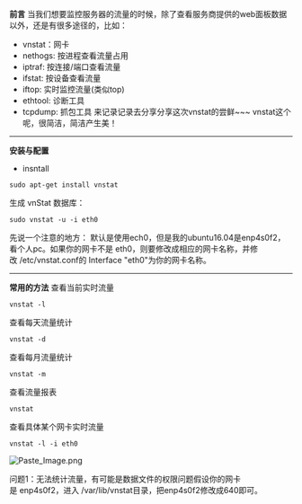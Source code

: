 **前言**
当我们想要监控服务器的流量的时候，除了查看服务商提供的web面板数据以外，还是有很多途径的，比如：
- vnstat：网卡
- nethogs: 按进程查看流量占用
- iptraf: 按连接/端口查看流量
- ifstat: 按设备查看流量
- iftop: 实时监控流量(类似top)
- ethtool: 诊断工具
- tcpdump: 抓包工具
来记录记录去分享分享这次vnstat的尝鲜~~~
vnstat这个呢，很简洁，简洁产生美！
___

**安装与配置**
- insntall
~~~
sudo apt-get install vnstat
~~~
生成 vnStat 数据库：
~~~
sudo vnstat -u -i eth0
~~~
先说一个注意的地方：
默认是使用ech0，但是我的ubuntu16.04是enp4s0f2，看个人pc。如果你的网卡不是 eth0，则要修改成相应的网卡名称，并修改 /etc/vnstat.conf的 Interface "eth0"为你的网卡名称。
___


**常用的方法**
查看当前实时流量
~~~
vnstat -l
~~~
查看每天流量统计
~~~
vnstat -d
~~~
查看每月流量统计
~~~
vnstat -m
~~~
查看流量报表
~~~
vnstat
~~~
查看具体某个网卡实时流量
~~~
vnstat -l -i eth0
~~~

![Paste_Image.png](http://upload-images.jianshu.io/upload_images/1678789-b29a744912d88d2b.png?imageMogr2/auto-orient/strip%7CimageView2/2/w/1240)


问题1：无法统计流量，有可能是数据文件的权限问题假设你的网卡是 enp4s0f2，进入 /var/lib/vnstat目录，把enp4s0f2修改成640即可。
